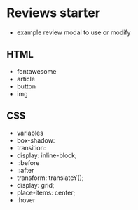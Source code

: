 # Reviews starter

- example review modal to use or modify

## HTML

- fontawesome
- article
- button
- img

## CSS

- variables
- box-shadow:
- transition:
- display: inline-block;
- ::before
- ::after
- transform: translateY();
- display: grid;
- place-items: center;
- :hover
